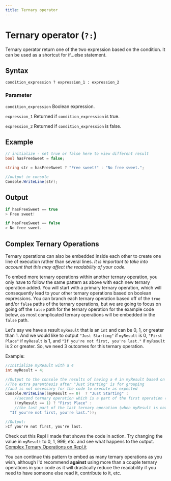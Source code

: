 ```yaml
---
title: Ternary operator
---
```


# Ternary operator (`?:`)
Ternary operator return one of the two expression based on the condition. It can be used as a shortcut for if...else statement.

## Syntax
```
condition_expression ? expression_1 : expression_2
```
### Parameter
`condition_expression`
Boolean expression.

`expression_1`
Returned if `condition_expression` is true.

`expression_2`
Returned if `condition_expression` is false.

## Example
```csharp
// initialize - set true or false here to view different result
bool hasFreeSweet = false;

string str = hasFreeSweet ? "Free sweet!" : "No free sweet.";

//output in console
Console.WriteLine(str);
```

## Output
```csharp
if hasFreeSweet == true
> Free sweet!

if hasFreeSweet == false
> No free sweet.
```

## Complex Ternary Operations
Ternary operations can also be embedded inside each other to create one line of execution rather than several lines.  *It is important to take into account that this may affect the readability of your code.*

To embed more ternary operations within another ternary operation, you only have to follow the same pattern as above with each new ternary operation added.  You will start with a primary ternary operation, which will consequently lead to your other ternary operations based on boolean expressions.  You can branch each ternary operation based off of the `true` and/or `false` paths of the ternary operations, but we are going to focus on going off the `false` path for the ternary operation for the example code below, as most complicated ternary operations will be embedded in the `false` path.

Let's say we have a result `myResult` that is an `int` and can be 0, 1, or greater than 1.  And we would like to output `"Just Starting"` if `myResult` is 0, `"First Place"` if `myResult` is 1, and `"If you're not first, you're last."` if `myResult` is 2 or greater.  So, we need 3 outcomes for this ternary operation.  

Example:

```csharp
//Initialize myResult with a 4
int myResult = 4;

//Output to the console the results of having a 4 in myResult based on what I expect above.
//The extra parenthesis after "Just Starting" is for grouping 
//and is not necessary for the code to execute as expected
Console.WriteLine((myResult == 0)  ? "Just Starting" : 
	//second ternary operation which is a part of the first operation (when myResult is not equal to 0)
	((myResult == 1) ? "First Place" : 
	//the last part of the last ternary operation (when myResult is not equal to 1)
  "If you're not first, you're last."));

//Output:
>If you're not first, you're last.
```

Check out this Repl I made that shows the code in action.  Try changing the value in `myResult` to 0, 1, 999, etc. and see what happens to the output. [Complex Ternary Operations on Repl.it](https://repl.it/@heyitsmarcus/ComplexTernaryOperations?language=csharp)

You can continue this pattern to embed as many ternary operations as you wish, although I'd recommend **against** using more than a couple ternary operations in your code as it will drastically reduce the readability if you need to have someone else read it, contribute to it, etc.
